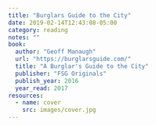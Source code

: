 ```yaml
---
title: "Burglars Guide to the City"
date: 2019-02-14T12:43:08-05:00
category: reading
notes: ""
book:
  author: "Geoff Manaugh"
  url: "https://burglarsguide.com/"
  title: "A Burglar's Guide to the City"
  publisher: "FSG Originals"
  publish_year: 2016
  year_read: 2017
resources:
  - name: cover
    src: images/cover.jpg
---
```



